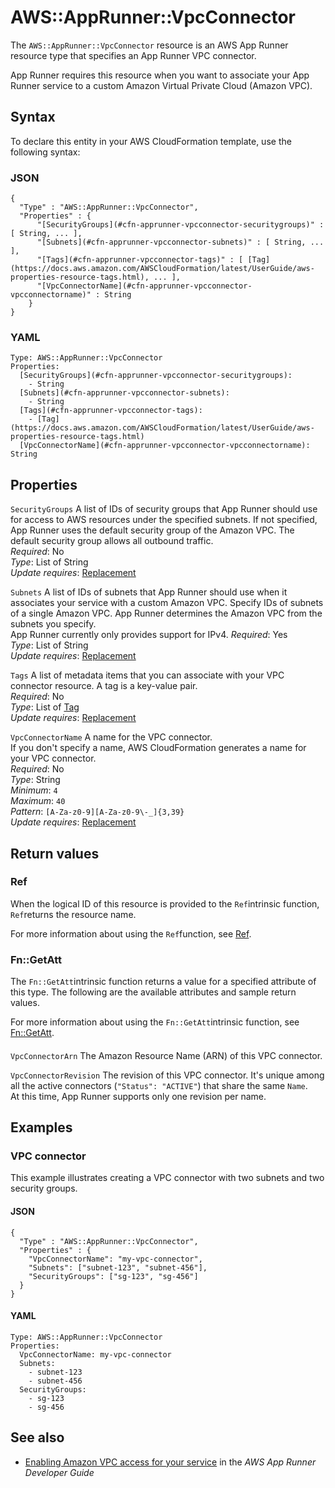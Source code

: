# AWS::AppRunner::VpcConnector<a name="aws-resource-apprunner-vpcconnector"></a>

The `AWS::AppRunner::VpcConnector` resource is an AWS App Runner resource type that specifies an App Runner VPC connector\.

App Runner requires this resource when you want to associate your App Runner service to a custom Amazon Virtual Private Cloud \(Amazon VPC\)\.

## Syntax<a name="aws-resource-apprunner-vpcconnector-syntax"></a>

To declare this entity in your AWS CloudFormation template, use the following syntax:

### JSON<a name="aws-resource-apprunner-vpcconnector-syntax.json"></a>

```
{
  "Type" : "AWS::AppRunner::VpcConnector",
  "Properties" : {
      "[SecurityGroups](#cfn-apprunner-vpcconnector-securitygroups)" : [ String, ... ],
      "[Subnets](#cfn-apprunner-vpcconnector-subnets)" : [ String, ... ],
      "[Tags](#cfn-apprunner-vpcconnector-tags)" : [ [Tag](https://docs.aws.amazon.com/AWSCloudFormation/latest/UserGuide/aws-properties-resource-tags.html), ... ],
      "[VpcConnectorName](#cfn-apprunner-vpcconnector-vpcconnectorname)" : String
    }
}
```

### YAML<a name="aws-resource-apprunner-vpcconnector-syntax.yaml"></a>

```
Type: AWS::AppRunner::VpcConnector
Properties: 
  [SecurityGroups](#cfn-apprunner-vpcconnector-securitygroups): 
    - String
  [Subnets](#cfn-apprunner-vpcconnector-subnets): 
    - String
  [Tags](#cfn-apprunner-vpcconnector-tags): 
    - [Tag](https://docs.aws.amazon.com/AWSCloudFormation/latest/UserGuide/aws-properties-resource-tags.html)
  [VpcConnectorName](#cfn-apprunner-vpcconnector-vpcconnectorname): String
```

## Properties<a name="aws-resource-apprunner-vpcconnector-properties"></a>

`SecurityGroups`  <a name="cfn-apprunner-vpcconnector-securitygroups"></a>
A list of IDs of security groups that App Runner should use for access to AWS resources under the specified subnets\. If not specified, App Runner uses the default security group of the Amazon VPC\. The default security group allows all outbound traffic\.  
*Required*: No  
*Type*: List of String  
*Update requires*: [Replacement](https://docs.aws.amazon.com/AWSCloudFormation/latest/UserGuide/using-cfn-updating-stacks-update-behaviors.html#update-replacement)

`Subnets`  <a name="cfn-apprunner-vpcconnector-subnets"></a>
A list of IDs of subnets that App Runner should use when it associates your service with a custom Amazon VPC\. Specify IDs of subnets of a single Amazon VPC\. App Runner determines the Amazon VPC from the subnets you specify\.  
 App Runner currently only provides support for IPv4\. 
*Required*: Yes  
*Type*: List of String  
*Update requires*: [Replacement](https://docs.aws.amazon.com/AWSCloudFormation/latest/UserGuide/using-cfn-updating-stacks-update-behaviors.html#update-replacement)

`Tags`  <a name="cfn-apprunner-vpcconnector-tags"></a>
A list of metadata items that you can associate with your VPC connector resource\. A tag is a key\-value pair\.  
*Required*: No  
*Type*: List of [Tag](https://docs.aws.amazon.com/AWSCloudFormation/latest/UserGuide/aws-properties-resource-tags.html)  
*Update requires*: [Replacement](https://docs.aws.amazon.com/AWSCloudFormation/latest/UserGuide/using-cfn-updating-stacks-update-behaviors.html#update-replacement)

`VpcConnectorName`  <a name="cfn-apprunner-vpcconnector-vpcconnectorname"></a>
A name for the VPC connector\.  
If you don't specify a name, AWS CloudFormation generates a name for your VPC connector\.  
*Required*: No  
*Type*: String  
*Minimum*: `4`  
*Maximum*: `40`  
*Pattern*: `[A-Za-z0-9][A-Za-z0-9\-_]{3,39}`  
*Update requires*: [Replacement](https://docs.aws.amazon.com/AWSCloudFormation/latest/UserGuide/using-cfn-updating-stacks-update-behaviors.html#update-replacement)

## Return values<a name="aws-resource-apprunner-vpcconnector-return-values"></a>

### Ref<a name="aws-resource-apprunner-vpcconnector-return-values-ref"></a>

When the logical ID of this resource is provided to the `Ref`intrinsic function, `Ref`returns the resource name\.

For more information about using the `Ref`function, see [Ref](https://docs.aws.amazon.com/AWSCloudFormation/latest/UserGuide/intrinsic-function-reference-ref.html)\.

### Fn::GetAtt<a name="aws-resource-apprunner-vpcconnector-return-values-fn--getatt"></a>

The `Fn::GetAtt`intrinsic function returns a value for a specified attribute of this type\. The following are the available attributes and sample return values\.

For more information about using the `Fn::GetAtt`intrinsic function, see [Fn::GetAtt](https://docs.aws.amazon.com/AWSCloudFormation/latest/UserGuide/intrinsic-function-reference-getatt.html)\.

#### <a name="aws-resource-apprunner-vpcconnector-return-values-fn--getatt-fn--getatt"></a>

`VpcConnectorArn`  <a name="VpcConnectorArn-fn::getatt"></a>
The Amazon Resource Name \(ARN\) of this VPC connector\.

`VpcConnectorRevision`  <a name="VpcConnectorRevision-fn::getatt"></a>
The revision of this VPC connector\. It's unique among all the active connectors \(`"Status": "ACTIVE"`\) that share the same `Name`\.  
At this time, App Runner supports only one revision per name\.

## Examples<a name="aws-resource-apprunner-vpcconnector--examples"></a>

### VPC connector<a name="aws-resource-apprunner-vpcconnector--examples--VPC_connector"></a>

This example illustrates creating a VPC connector with two subnets and two security groups\.

#### JSON<a name="aws-resource-apprunner-vpcconnector--examples--VPC_connector--json"></a>

```
{
  "Type" : "AWS::AppRunner::VpcConnector",
  "Properties" : {
    "VpcConnectorName": "my-vpc-connector",
    "Subnets": ["subnet-123", "subnet-456"],
    "SecurityGroups": ["sg-123", "sg-456"]
  }
}
```

#### YAML<a name="aws-resource-apprunner-vpcconnector--examples--VPC_connector--yaml"></a>

```
Type: AWS::AppRunner::VpcConnector
Properties:
  VpcConnectorName: my-vpc-connector
  Subnets:
    - subnet-123
    - subnet-456
  SecurityGroups:
    - sg-123
    - sg-456
```

## See also<a name="aws-resource-apprunner-vpcconnector--seealso"></a>
+ [Enabling Amazon VPC access for your service](https://docs.aws.amazon.com/apprunner/latest/dg/network-vpc.html) in the *AWS App Runner Developer Guide*